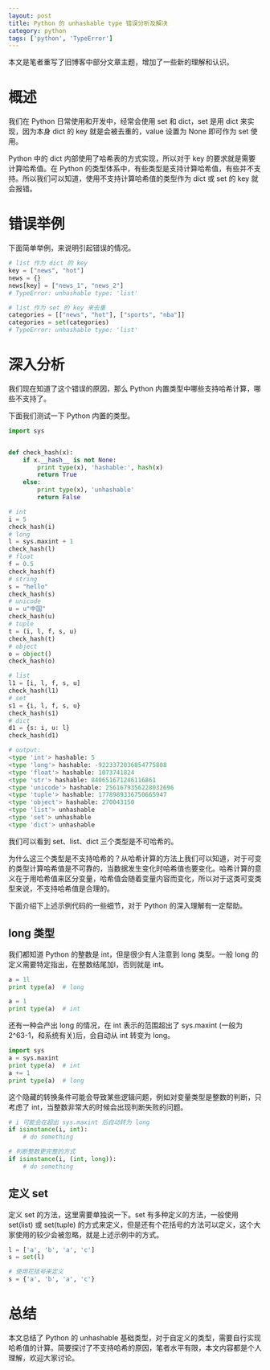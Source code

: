 ```yaml
---
layout: post
title: Python 的 unhashable type 错误分析及解决
category: python
tags: ['python', 'TypeError']
---
```


本文是笔者重写了旧博客中部分文章主题，增加了一些新的理解和认识。

# 概述

我们在 Python 日常使用和开发中，经常会使用 set 和 dict，set 是用 dict 来实现，因为本身 dict 的 key 就是会被去重的，value 设置为 None 即可作为 set 使用。

Python 中的 dict 内部使用了哈希表的方式实现，所以对于 key 的要求就是需要计算哈希值。在 Python 的类型体系中，有些类型是支持计算哈希值，有些并不支持。所以我们可以知道，使用不支持计算哈希值的类型作为 dict 或 set 的 key 就会报错。

# 错误举例

下面简单举例，来说明引起错误的情况。

```python
# list 作为 dict 的 key
key = ["news", "hot"]
news = {}
news[key] = ["news_1", "news_2"]
# TypeError: unhashable type: 'list'

# list 作为 set 的 key 来去重
categories = [["news", "hot"], ["sports", "nba"]]
categories = set(categories)
# TypeError: unhashable type: 'list'
```

# 深入分析

我们现在知道了这个错误的原因，那么 Python 内置类型中哪些支持哈希计算，哪些不支持了。

下面我们测试一下 Python 内置的类型。

```python
import sys


def check_hash(x):
    if x.__hash__ is not None:
        print type(x), 'hashable:', hash(x)
        return True
    else:
        print type(x), 'unhashable'
        return False

# int
i = 5
check_hash(i)
# long
l = sys.maxint + 1
check_hash(l)
# float
f = 0.5
check_hash(f)
# string
s = "hello"
check_hash(s)
# unicode
u = u"中国"
check_hash(u)
# tuple
t = (i, l, f, s, u)
check_hash(t)
# object
o = object()
check_hash(o)

# list
l1 = [i, l, f, s, u]
check_hash(l1)
# set
s1 = {i, l, f, s, u}
check_hash(s1)
# dict
d1 = {s: i, u: l}
check_hash(d1)

# output:
<type 'int'> hashable: 5
<type 'long'> hashable: -9223372036854775808
<type 'float'> hashable: 1073741824
<type 'str'> hashable: 840651671246116861
<type 'unicode'> hashable: 2561679356228032696
<type 'tuple'> hashable: 1778989336750665947
<type 'object'> hashable: 270043150
<type 'list'> unhashable
<type 'set'> unhashable
<type 'dict'> unhashable
```

我们可以看到 set、list、dict 三个类型是不可哈希的。

为什么这三个类型是不支持哈希的？从哈希计算的方法上我们可以知道，对于可变的类型计算哈希值是不可靠的，当数据发生变化时哈希值也要变化。哈希计算的意义在于用哈希值来区分变量，哈希值会随着变量内容而变化，所以对于这类可变类型来说，不支持哈希值是合理的。

下面介绍下上述示例代码的一些细节，对于 Python 的深入理解有一定帮助。

## long 类型

我们都知道 Python 的整数是 int，但是很少有人注意到 long 类型。一般 long 的定义需要特定指出，在整数结尾加l，否则就是 int。

```python
a = 1l
print type(a)  # long

a = 1
print type(a)  # int
```

还有一种会产出 long 的情况，在 int 表示的范围超出了 sys.maxint (一般为 2^63-1，和系统有关)后，会自动从 int 转变为 long。

```python
import sys
a = sys.maxint
print type(a)  # int
a += 1
print type(a)  # long
```

这个隐藏的转换条件可能会导致某些逻辑问题，例如对变量类型是整数的判断，只考虑了 int，当整数非常大的时候会出现判断失败的问题。

```python
# i 可能会在超出 sys.maxint 后自动转为 long
if isinstance(i, int):
    # do something

# 判断整数更完整的方式
if isinstance(i, (int, long)):
    # do something
```

## 定义 set

定义 set 的方法，这里需要单独说一下。set 有多种定义的方法，一般使用 set(list) 或 set(tuple) 的方式来定义，但是还有个花括号的方法可以定义，这个大家使用的较少会被忽略，就是上述示例中的方式。

```python
l = ['a', 'b', 'a', 'c']
s = set(l)

# 使用花括号来定义
s = {'a', 'b', 'a', 'c'}
```

# 总结

本文总结了 Python 的 unhashable 基础类型，对于自定义的类型，需要自行实现哈希值的计算。简要探讨了不支持哈希的原因，笔者水平有限，本文内容都是个人理解，欢迎大家讨论。